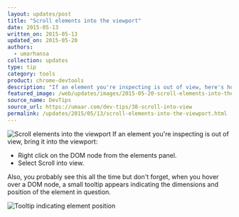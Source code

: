 ```yaml
---
layout: updates/post
title: "Scroll elements into the viewport"
date: 2015-05-13
written_on: 2015-05-13
updated_on: 2015-05-20
authors:
  - umarhansa
collection: updates
type: tip
category: tools
product: chrome-devtools
description: "If an element you're inspecting is out of view, here's how to bring it into the viewport."
featured_image: /web/updates/images/2015-05-20-scroll-elements-into-the-viewport/scroll-into-view.gif
source_name: DevTips
source_url: https://umaar.com/dev-tips/38-scroll-into-view
permalink: /updates/2015/05/13/scroll-elements-into-the-viewport.html
---
```

<img src="/web/updates/images/2015-05-20-scroll-elements-into-the-viewport/scroll-into-view.gif" alt="Scroll elements into the viewport">
If an element you're inspecting is out of view, bring it into the viewport:

<ul>
<li>Right click on the DOM node from the elements panel.</li>
<li>Select Scroll into view.</li>
</ul>

Also, you probably see this all the time but don't forget, when you hover over a DOM node, a small tooltip appears indicating the dimensions and position of the element in question.

<img class="dt-38-tooltip" src="/web/updates/images/2015-05-20-scroll-elements-into-the-viewport/tooltip-f67ed3f1.png" alt="Tooltip indicating element position">
